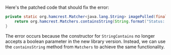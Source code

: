Here's the patched code that should fix the error:

```java
private static org.hamcrest.Matcher<java.lang.String> imagePulled(final java.lang.String image) {
    return org.hamcrest.Matchers.containsString(String.format("Status: Downloaded newer image for %s", image));
}
```

The error occurs because the constructor for `StringContains` no longer accepts a boolean parameter in the new library version. Instead, we can use the `containsString` method from `Matchers` to achieve the same functionality.